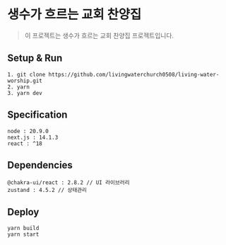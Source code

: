 # 생수가 흐르는 교회 찬양집
> 이 프로젝트는 생수가 흐르는 교회 찬양집 프로젝트입니다.

## Setup & Run
```
1. git clone https://github.com/livingwaterchurch0508/living-water-worship.git
2. yarn
3. yarn dev
```

## Specification
```
node : 20.9.0
next.js : 14.1.3
react : ^18
```

## Dependencies
```
@chakra-ui/react : 2.8.2 // UI 라이브러리 
zustand : 4.5.2 // 상태관리
```

## Deploy
```
yarn build
yarn start
```
